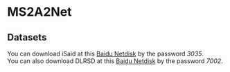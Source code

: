 # MS2A2Net

## Datasets
You can download iSaid at this [Baidu Netdisk](https://pan.baidu.com/s/1geZuig2p_HwJgerFGHRG9w) by the password *3035*.  
You can also download DLRSD at this [Baidu Netdisk](https://pan.baidu.com/s/1oYovKl7eEAzgseTPGe16RQ) by the password *7002*.
